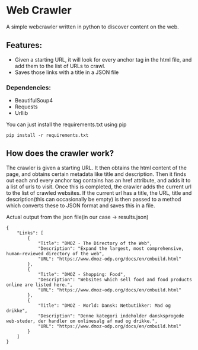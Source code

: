 # Web Crawler

A simple webcrawler written in python to discover content on the web. 

## Features: 
* Given a starting URL, it will look for every anchor tag in the html file, and add them to the list of URLs to crawl. 
* Saves those links with a title in a JSON file

### Dependencies: 
* BeautifulSoup4
* Requests
* Urllib

You can just install the requirements.txt using pip
```
pip install -r requirements.txt
```

## How does the crawler work?
The crawler is given a starting URL. It then obtains the html content of the page, and obtains certain metadata like title and description. Then it finds out each and every anchor tag contains has an href attribute, and adds it to a list of urls to visit. Once this is completed, the crawler adds the current url to the list of crawled websites. If the current url has a title, the URL, title and description(this can occasionally be empty) is then passed to a method which converts these to JSON format and saves this in a file. 

Actual output from the json file(in our case -> results.json)
```
{
    "Links": [
        {
            "Title": "DMOZ - The Directory of the Web",
            "Description": "Expand the largest, most comprehensive, human-reviewed directory of the web",
            "URL": "https://www.dmoz-odp.org/docs/en/cmbuild.html"
        },
        {
            "Title": "DMOZ - Shopping: Food",
            "Description": "Websites which sell food and food products online are listed here.",
            "URL": "https://www.dmoz-odp.org/docs/en/cmbuild.html"
        },
        {
            "Title": "DMOZ - World: Dansk: Netbutikker: Mad og drikke",
            "Description": "Denne kategori indeholder dansksprogede web-steder, der handler om onlinesalg af mad og drikke.",
            "URL": "https://www.dmoz-odp.org/docs/en/cmbuild.html"
        }
    ]
}
```